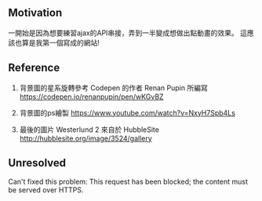 ﻿## Motivation
一開始是因為想要練習ajax的API串接，弄到一半變成想做出點動畫的效果。 這應該也算是我第一個寫成的網站!

## Reference

1. 背景圖的星系旋轉參考 Codepen 的作者 Renan Pupin 所編寫
https://codepen.io/renanpupin/pen/wKGvBZ

2. 背景圖的ps繪製
https://www.youtube.com/watch?v=NxyH7Spb4Ls

3. 最後的圖片 Westerlund 2 來自於 HubbleSite
http://hubblesite.org/image/3524/gallery

## Unresolved
Can't fixed this problem:
This request has been blocked; the content must be served over HTTPS.